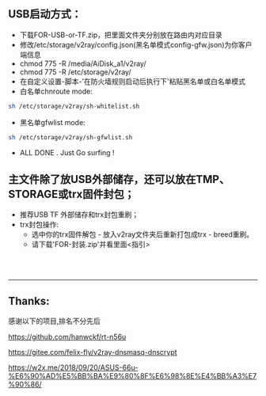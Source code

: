 ## USB启动方式：
* 下载FOR-USB-or-TF.zip，把里面文件夹分别放在路由内对应目录
* 修改/etc/storage/v2ray/config.json(黑名单模式config-gfw.json)为你客户端信息
* chmod 775 -R /media/AiDisk_a1/v2ray/
* chmod 775 -R /etc/storage/v2ray/
* 在自定义设置-脚本-'在防火墙规则启动后执行下'粘贴黑名单或白名单模式
* 白名单chnroute mode:
```Bash
sh /etc/storage/v2ray/sh-whitelist.sh
```

* 黑名单gfwlist mode:
```Bash
sh /etc/storage/v2ray/sh-gfwlist.sh
```
  
  
* ALL DONE . Just Go surfing !  


## 主文件除了放USB外部储存，还可以放在TMP、STORAGE或trx固件封包；
* 推荐USB TF 外部储存和trx封包重刷； 
* trx封包操作:
    * 选中你的trx固件解包 - 放入v2ray文件夹后重新打包成trx - breed重刷。
    * 请下载'FOR-封装.zip'并看里面<指引>

 <br>
  
 <br>
 
-------------
## Thanks:
感谢以下的项目,排名不分先后

https://github.com/hanwckf/rt-n56u

https://gitee.com/felix-fly/v2ray-dnsmasq-dnscrypt

https://w2x.me/2018/09/20/ASUS-66u-%E6%90%AD%E5%BB%BA%E9%80%8F%E6%98%8E%E4%BB%A3%E7%90%86/
